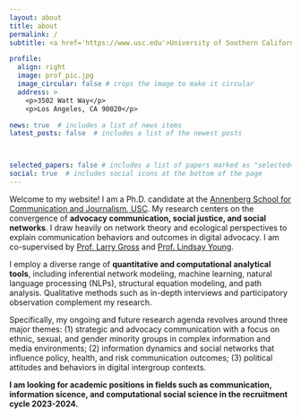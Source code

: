 ```yaml
---
layout: about
title: about
permalink: /
subtitle: <a href='https://www.usc.edu'>University of Southern California</a>. Los Angeles, California.

profile:
  align: right
  image: prof_pic.jpg
  image_circular: false # crops the image to make it circular
  address: >
    <p>3502 Watt Way</p>
    <p>Los Angeles, CA 90020</p>

news: true  # includes a list of news items
latest_posts: false  # includes a list of the newest posts



selected_papers: false # includes a list of papers marked as "selected={true}"
social: true  # includes social icons at the bottom of the page
---
```


Welcome to my website! I am a Ph.D. candidate at the [Annenberg School for Communication and Journalism, USC](https://annenberg.usc.edu). My research centers on the convergence of **advocacy communication, social justice, and social networks**. I draw heavily on network theory and ecological perspectives to explain communication behaviors and outcomes in digital advocacy. I am co-supervised by [Prof. Larry Gross](https://annenberg.usc.edu/faculty/larry-p-gross) and [Prof. Lindsay Young](https://annenberg.usc.edu/faculty/lindsay-young).

I employ a diverse range of **quantitative and computational analytical tools**, including inferential network modeling, machine learning, natural language processing (NLPs), structural equation modeling, and path analysis. Qualitative methods such as in-depth interviews and participatory observation complement my research.

Specifically, my ongoing and future research agenda revolves around three major themes: (1) strategic and advocacy communication with a focus on ethnic, sexual, and gender minority groups in complex information and media environments; (2) information dynamics and social networks that influence policy, health, and risk communication outcomes; (3) political attitudes and behaviors in digital intergroup contexts.

**I am looking for academic positions in fields such as communication, information sicence, and computational social science in the recruitment cycle 2023-2024.**

